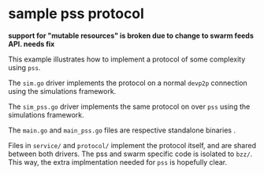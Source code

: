 # sample pss protocol

**support for "mutable resources" is broken due to change to swarm feeds API. needs fix**

This example illustrates how to implement a protocol of some complexity using `pss`.

The `sim.go` driver implements the protocol on a normal `devp2p` connection using the simulations framework. 

The `sim_pss.go` driver implements the same protocol on over `pss` using the simulations framework.

The `main.go` and `main_pss.go` files are respective standalone binaries .

Files in `service/` and `protocol/` implement the protocol itself, and are shared between both drivers. The pss and swarm specific code is isolated to `bzz/`. This way, the extra implmentation needed for `pss` is hopefully clear.

